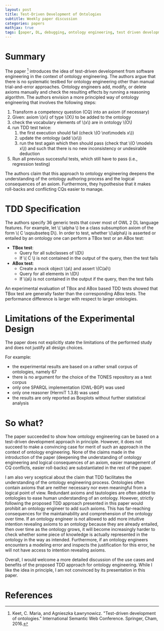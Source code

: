 ```yaml
---
layout: post
title: Test-Driven Development of Ontologies
subtitle: Weekly paper discussion
categories: papers
mathjax: true
tags: [paper, DL, debugging, ontology engineering, test driven development]
---
```


# Summary

The paper [^fn1] introduces the idea of test-driven development from software engineering in the context of ontology engineering. The authors argue that there is no systematic testbed for ontology engineering other than manual trial-and-error approaches. Ontology engineers add, modify, or delete axioms manually and check the resulting effects by running a reasoning algorithm. The authors envision a more principled way of ontology engineering that involves the following steps:

1. Transform a competency question (CQ) into an axiom (if necessary)
2. Given: axiom \\(x\\) of type \\(X\\) to be added to the ontology
3. check the vocabulary elements of \\(x\\) are in ontology \\(O\\)
4. run TDD test twice:
    1. the first execution should fail (check \\(O \not\models x\\))
    2. update the ontology (add \\(x\\))
    3. run the test again which then should pass (check that \\(O \models x\\)) and such that there is no new inconsistency or undesirable deduction
5. Run all previous successful tests, which still have to pass (i.e., regression testing)

The authors claim that this approach to ontology engineering deepens the understanding of the ontology authoring process and the logical consequences of an axiom. Furthermore, they hypothesise that it makes roll-backs and conflicting CQs easier to manage.

# TDD Specification

The authors specify 36 generic tests that cover most of OWL 2 DL language features. For example, let \\( \alpha \\) be a class subsumption axiom of the form \\( C \sqsubseteq D\\). In order to test, whether \\(\alpha\\) is asserted or entailed by an ontology one can perform a TBox test or an ABox test:

- **TBox test**:
    * Query for all subclasses of \\(D\\)
    * If \\( C \\) is not contained in the output of the query, then the test fails
- **ABox test**:
    * Create a mock object \\(a\\) and assert \\(C(a)\\)
    * Query for all elements in \\(D\\)
    * If \\(a\\) is not contained in the output if the query, then the test fails

An experimental evaluation of TBox and ABox based TDD tests showed that TBox test are generally faster than the corresponding ABox tests. The performance difference is larger with respect to larger ontologies.

# Limitations of the Experimental Design 

The paper does not explicitly state the limitations of the performed study and does not justify all design choices.

For example:
- the experimental results are based on a rather small corpus of ontologies, namely 67
- there is no argument for the choice of the TONES repository as a test corpus
- only one SPARQL implementation (OWL-BGP) was used
- only one reasoner (HermiT 1.3.8) was used
- the results are only reported as Boxplots without further statistical analysis

# So what?

The paper succeeded to show how ontology engineering can be based on a test-driven development approach in principle. However, it does not succeed to make a convincing case for merit of such an approach in the context of ontology engineering. None of the claims made in the introduction of the paper (deepening the understanding of ontology engineering and logical consequences of an axiom, easier management of CQ conflicts, easier roll-backs) are substantiated in the rest of the paper.

I am also very sceptical about the claim that TDD facilitates the understanding of the ontology engineering process. Ontologies often contain axioms that are neither necessary nor even meaningful from a logical point of view. Redundant axioms and tautologies are often added to ontologies to ease human understanding of an ontology. However, strictly following the proposed TDD approach presented in this paper would prohibit an ontology engineer to add such axioms. This has far-reaching consequences for the maintainability and comprehension of the ontology over time. If an ontology engineer is not allowed to add more intuitive intention revealing axioms to an ontology because they are already entailed, then over time as the ontology grows, it will become increasingly harder to check whether some piece of knowledge is actually represented in the ontology in the way as intended. Furthermore, if an ontology engineers encounters a modeling error and inspects the justification for this error, he will not have access to intention revealing axioms.

Overall, I would welcome a more detailed discussion of the use cases and benefits of the proposed TDD approach for ontology engineering. While I like the idea in principle, I am not convinced by its presentation in this paper.





# References

[^fn1]: Keet, C. Maria, and Agnieszka Ławrynowicz. "Test-driven development of ontologies." International Semantic Web Conference. Springer, Cham, 2016.
